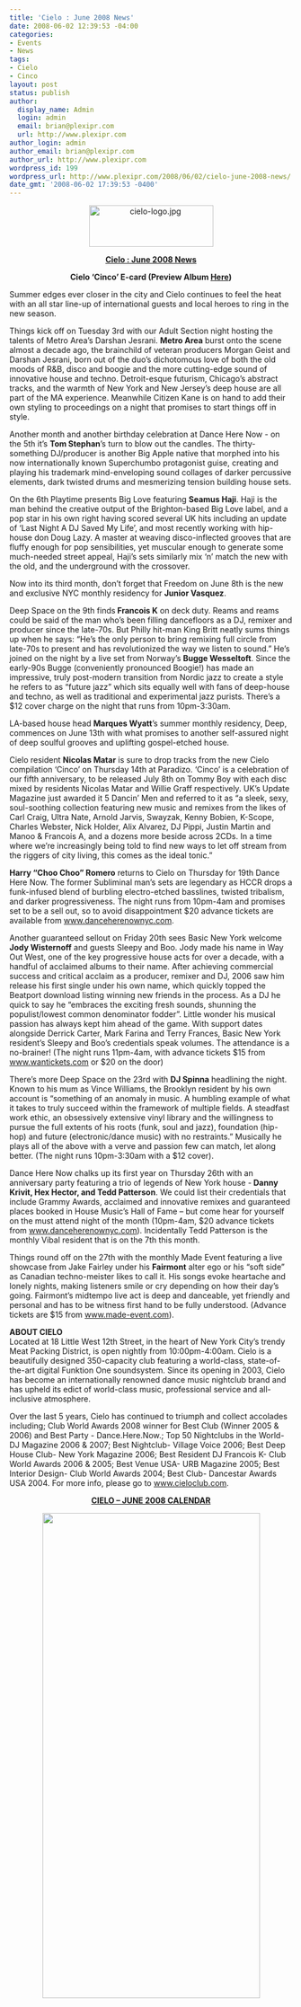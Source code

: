 ```yaml
---
title: 'Cielo : June 2008 News'
date: 2008-06-02 12:39:53 -04:00
categories:
- Events
- News
tags:
- Cielo
- Cinco
layout: post
status: publish
author:
  display_name: Admin
  login: admin
  email: brian@plexipr.com
  url: http://www.plexipr.com
author_login: admin
author_email: brian@plexipr.com
author_url: http://www.plexipr.com
wordpress_id: 199
wordpress_url: http://www.plexipr.com/2008/06/02/cielo-june-2008-news/
date_gmt: '2008-06-02 17:39:53 -0400'
---
```


<p align="center"><a href="http://www.cieloclub.com"><img title="cielo" src="http://www.plexipr.com/wp-content/uploads/2008/06/cielo-logo.jpg" alt="cielo-logo.jpg" width="221" height="74" /></a></p>
<p align="center"><span style="text-decoration: underline;"><strong>Cielo : June 2008 News<br />
</strong></span></p>
<p align="center"><strong> Cielo ‘Cinco’ E-card (Preview Album <a href="http://www.tommyboy.com/media/Email_HTML.html">Here</a>)<br />
</strong></p>
<p>Summer edges ever closer in the city and Cielo continues to feel the heat with an all star line-up of international guests and local heroes to ring in the new season.</p>
<p>Things kick off on Tuesday 3rd with our Adult Section night hosting the talents of Metro Area’s Darshan Jesrani. <strong>Metro Area</strong> burst onto the scene almost a decade ago, the brainchild of veteran producers Morgan Geist and Darshan Jesrani, born out of the duo’s dichotomous love of both the old moods of R&amp;B, disco and boogie and the more cutting-edge sound of innovative house and techno. Detroit-esque futurism, Chicago’s abstract tracks, and the warmth of New York and New Jersey’s deep house are all part of the MA experience. Meanwhile Citizen Kane is on hand to add their own styling to proceedings on a night that promises to start things off in style.</p>
<p>Another month and another birthday celebration at Dance Here Now - on the 5th it’s <strong>Tom Stephan</strong>’s turn to blow out the candles. The thirty-something DJ/producer is another Big Apple native that morphed into his now internationally known Superchumbo protagonist guise, creating and playing his trademark mind-enveloping sound collages of darker percussive elements, dark twisted drums and mesmerizing tension building house sets.</p>
<p>On the 6th Playtime presents Big Love featuring <strong>Seamus Haji</strong>. Haji is the man behind the creative output of the Brighton-based Big Love label, and a pop star in his own right having scored several UK hits including an update of ‘Last Night A DJ Saved My Life’, and most recently working with hip-house don Doug Lazy. A master at weaving disco-inflected grooves that are fluffy enough for pop sensibilities, yet muscular enough to generate some much-needed street appeal, Haji’s sets similarly mix ‘n’ match the new with the old, and the underground with the crossover.</p>
<p>Now into its third month, don’t forget that Freedom on June 8th is the new and exclusive NYC monthly residency for <strong>Junior Vasquez</strong>.</p>
<p>Deep Space on the 9th finds<strong> Francois K</strong> on deck duty. Reams and reams could be said of the man who’s been filling dancefloors as a DJ, remixer and producer since the late-70s. But Philly hit-man King Britt neatly sums things up when he says: “He’s the only person to bring remixing full circle from late-70s to present and has revolutionized the way we listen to sound.” He’s joined on the night by a live set from Norway’s <strong>Bugge Wesseltoft</strong>. Since the early-90s Bugge (conveniently pronounced Boogie!) has made an impressive, truly post-modern transition from Nordic jazz to create a style he refers to as “future jazz” which sits equally well with fans of deep-house and techno, as well as traditional and experimental jazz purists. There’s a $12 cover charge on the night that runs from 10pm-3:30am.</p>
<p>LA-based house head <strong>Marques Wyatt</strong>’s summer monthly residency, Deep, commences on June 13th with what promises to another self-assured night of deep soulful grooves and uplifting gospel-etched house.</p>
<p>Cielo resident <strong>Nicolas Matar</strong> is sure to drop tracks from the new Cielo compilation ‘Cinco’ on Thursday 14th at Paradizo. ‘Cinco’ is a celebration of our fifth anniversary, to be released July 8th on Tommy Boy with each disc mixed by residents Nicolas Matar and Willie Graff respectively. UK’s Update Magazine just awarded it 5 Dancin’ Men and referred to it as “a sleek, sexy, soul-soothing collection featuring new music and remixes from the likes of Carl Craig, Ultra Nate, Arnold Jarvis, Swayzak, Kenny Bobien, K-Scope, Charles Webster, Nick Holder, Alix Alvarez, DJ Pippi, Justin Martin and Manoo &amp; Francois A, and a dozens more beside across 2CDs. In a time where we’re increasingly being told to find new ways to let off stream from the riggers of city living, this comes as the ideal tonic.”</p>
<p><strong>Harry “Choo Choo” Romero</strong> returns to Cielo on Thursday for 19th Dance Here Now. The former Subliminal man’s sets are legendary as HCCR drops a funk-infused blend of burbling electro-etched basslines, twisted tribalism, and darker progressiveness. The night runs from 10pm-4am and promises set to be a sell out, so to avoid disappointment $20 advance tickets are available from <a href="http://www.danceherenownyc.com" target="_blank">www.danceherenownyc.com</a>.</p>
<p>Another guaranteed sellout on Friday 20th sees Basic New York welcome <strong>Jody Wisternoff</strong> and guests Sleepy and Boo. Jody made his name in Way Out West, one of the key progressive house acts for over a decade, with a handful of acclaimed albums to their name. After achieving commercial success and critical acclaim as a producer, remixer and DJ, 2006 saw him release his first single under his own name, which quickly topped the Beatport download listing winning new friends in the process. As a DJ he quick to say he “embraces the exciting fresh sounds, shunning the populist/lowest common denominator fodder”. Little wonder his musical passion has always kept him ahead of the game. With support dates alongside Derrick Carter, Mark Farina and Terry Frances, Basic New York resident’s Sleepy and Boo’s credentials speak volumes. The attendance is a no-brainer! (The night runs 11pm-4am, with advance tickets $15 from <a href="http://www.wantickets.com">www.wantickets.com</a> or $20 on the door)</p>
<p>There’s more Deep Space on the 23rd with <strong>DJ Spinna</strong> headlining the night. Known to his mum as Vince Williams, the Brooklyn resident by his own account is “something of an anomaly in music. A humbling example of what it takes to truly succeed within the framework of multiple fields. A steadfast work ethic, an obsessively extensive vinyl library and the willingness to pursue the full extents of his roots (funk, soul and jazz), foundation (hip-hop) and future (electronic/dance music) with no restraints.” Musically he plays all of the above with a verve and passion few can match, let along better. (The night runs 10pm-3:30am with a $12 cover).</p>
<p>Dance Here Now chalks up its first year on Thursday 26th with an anniversary party featuring a trio of legends of New York house -<strong> Danny Krivit, Hex Hector, and Tedd Patterson</strong>. We could list their credentials that include Grammy Awards, acclaimed and innovative remixes and guaranteed places booked in House Music’s Hall of Fame – but come hear for yourself on the must attend night of the month (10pm-4am, $20 advance tickets from <a href="http://www.danceherenownyc.com" target="_blank">www.danceherenownyc.com</a>). Incidentally Tedd Patterson is the monthly Vibal resident that is on the 7th this month.</p>
<p>Things round off on the 27th with the monthly Made Event featuring a live showcase from Jake Fairley under his <strong>Fairmont</strong> alter ego or his “soft side” as Canadian techno-meister likes to call it. His songs evoke heartache and lonely nights, making listeners smile or cry depending on how their day’s going. Fairmont’s midtempo live act is deep and danceable, yet friendly and personal and has to be witness first hand to be fully understood. (Advance tickets are $15 from <a href="http://www.made-event.com">www.made-event.com</a>).</p>
<p><strong>ABOUT CIELO</strong><br />
Located at 18 Little West 12th Street, in the heart of New York City’s trendy Meat Packing District, is open nightly from 10:00pm-4:00am. Cielo is a beautifully designed 350-capacity club featuring a world-class, state-of-the-art digital Funktion One soundsystem. Since its opening in 2003, Cielo has become an internationally renowned dance music nightclub brand and has upheld its edict of world-class music, professional service and all-inclusive atmosphere.</p>
<p>Over the last 5 years, Cielo has continued to triumph and collect accolades including; Club World Awards 2008 winner for Best Club (Winner 2005 &amp; 2006) and Best Party - Dance.Here.Now.; Top 50 Nightclubs in the World- DJ Magazine 2006 &amp; 2007; Best Nightclub- Village Voice 2006; Best Deep House Club- New York Magazine 2006; Best Resident DJ Francois K- Club World Awards 2006 &amp; 2005; Best Venue USA- URB Magazine 2005; Best Interior Design- Club World Awards 2004; Best Club- Dancestar Awards USA 2004. For more info, please go to <a href="http://www.cieloclub.com">www.cieloclub.com</a>.</p>
<p align="center"><span style="text-decoration: underline;"><strong>CIELO – JUNE 2008 CALENDAR</strong></span></p>
<p align="center"><a href="http://www.cieloclub.com"><img style="border: 0pt none;" title="Cielo June 08" src="http://i204.photobucket.com/albums/bb126/PiacenzaNikola/cielo_june_news.jpg" border="0" alt="" width="387" height="864" /></a></p>
